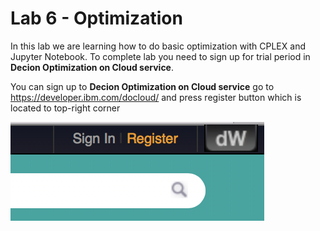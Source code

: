 # Lab 6 - Optimization

In this lab we are learning how to do basic optimization with CPLEX and Jupyter Notebook. To complete lab you need to sign up for trial period in **Decion Optimization on Cloud service**.

You can sign up to **Decion Optimization on Cloud service** go to https://developer.ibm.com/docloud/ and press register button which is located to top-right corner

![](LAB6-images/optimization-2.png)
